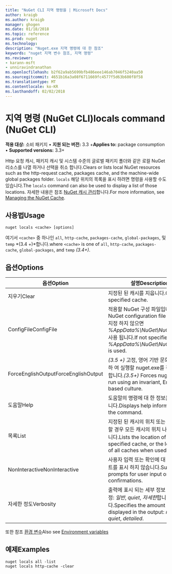 ```yaml
---
title: "NuGet CLI 지역 명령을 | Microsoft Docs"
author: kraigb
ms.author: kraigb
manager: ghogen
ms.date: 01/18/2018
ms.topic: reference
ms.prod: nuget
ms.technology: 
description: "Nuget.exe 지역 명령에 대 한 참조"
keywords: "nuget 지역 변수 참조, 지역 명령"
ms.reviewer:
- karann-msft
- unniravindranathan
ms.openlocfilehash: b2f62a9ab5699bfb486eee146ab7046f5240aa50
ms.sourcegitcommit: 4651b16a3a08f6711669fc4577f5d63b600f8f58
ms.translationtype: MT
ms.contentlocale: ko-KR
ms.lasthandoff: 02/02/2018
---
```

# <a name="locals-command-nuget-cli"></a><span data-ttu-id="3c526-104">지역 명령 (NuGet CLI)</span><span class="sxs-lookup"><span data-stu-id="3c526-104">locals command (NuGet CLI)</span></span>

<span data-ttu-id="3c526-105">**적용 대상:** 소비 패키지 &bullet; **지원 되는 버전:** 3.3 +</span><span class="sxs-lookup"><span data-stu-id="3c526-105">**Applies to:** package consumption &bullet; **Supported versions:** 3.3+</span></span>

<span data-ttu-id="3c526-106">Http 요청 캐시, 패키지 캐시 및 시스템 수준의 글로벌 패키지 폴더와 같은 로컬 NuGet 리소스를 나열 하거나 선택을 취소 합니다.</span><span class="sxs-lookup"><span data-stu-id="3c526-106">Clears or lists local NuGet resources such as the http-request cache, packages cache, and the machine-wide global packages folder.</span></span> <span data-ttu-id="3c526-107">`locals` 해당 위치의 목록을 표시 하려면 명령을 사용할 수도 있습니다.</span><span class="sxs-lookup"><span data-stu-id="3c526-107">The `locals` command can also be used to display a list of those locations.</span></span> <span data-ttu-id="3c526-108">자세한 내용은 참조 [NuGet 캐시 관리](../consume-packages/managing-the-nuget-cache.md)합니다.</span><span class="sxs-lookup"><span data-stu-id="3c526-108">For more information, see [Managing the NuGet Cache](../consume-packages/managing-the-nuget-cache.md).</span></span>

## <a name="usage"></a><span data-ttu-id="3c526-109">사용법</span><span class="sxs-lookup"><span data-stu-id="3c526-109">Usage</span></span>

```cli
nuget locals <cache> [options]
```

<span data-ttu-id="3c526-110">여기서 `<cache>` 중 하나인 `all`, `http-cache`, `packages-cache`, `global-packages`, 및 `temp` *(3.4 +)*합니다.</span><span class="sxs-lookup"><span data-stu-id="3c526-110">where `<cache>` is one of `all`, `http-cache`, `packages-cache`, `global-packages`, and `temp` *(3.4+)*.</span></span>

## <a name="options"></a><span data-ttu-id="3c526-111">옵션</span><span class="sxs-lookup"><span data-stu-id="3c526-111">Options</span></span>

| <span data-ttu-id="3c526-112">옵션</span><span class="sxs-lookup"><span data-stu-id="3c526-112">Option</span></span> | <span data-ttu-id="3c526-113">설명</span><span class="sxs-lookup"><span data-stu-id="3c526-113">Description</span></span> |
| --- | --- |
| <span data-ttu-id="3c526-114">지우기</span><span class="sxs-lookup"><span data-stu-id="3c526-114">Clear</span></span> | <span data-ttu-id="3c526-115">지정된 된 캐시를 지웁니다.</span><span class="sxs-lookup"><span data-stu-id="3c526-115">Clears the specified cache.</span></span> |
| <span data-ttu-id="3c526-116">ConfigFile</span><span class="sxs-lookup"><span data-stu-id="3c526-116">ConfigFile</span></span> | <span data-ttu-id="3c526-117">적용할 NuGet 구성 파일입니다.</span><span class="sxs-lookup"><span data-stu-id="3c526-117">The NuGet configuration file to apply.</span></span> <span data-ttu-id="3c526-118">지정 하지 않으면 *%AppData%\NuGet\NuGet.Config* 사용 됩니다.</span><span class="sxs-lookup"><span data-stu-id="3c526-118">If not specified, *%AppData%\NuGet\NuGet.Config* is used.</span></span> |
| <span data-ttu-id="3c526-119">ForceEnglishOutput</span><span class="sxs-lookup"><span data-stu-id="3c526-119">ForceEnglishOutput</span></span> | <span data-ttu-id="3c526-120">*(3.5 +)*  고정, 영어 기반 문화권을 사용 하 여 실행할 nuget.exe를 강제로 수행 합니다.</span><span class="sxs-lookup"><span data-stu-id="3c526-120">*(3.5+)* Forces nuget.exe to run using an invariant, English-based culture.</span></span> |
| <span data-ttu-id="3c526-121">도움말</span><span class="sxs-lookup"><span data-stu-id="3c526-121">Help</span></span> | <span data-ttu-id="3c526-122">도움말의 명령에 대 한 정보를 표시 합니다.</span><span class="sxs-lookup"><span data-stu-id="3c526-122">Displays help information for the command.</span></span> |
| <span data-ttu-id="3c526-123">목록</span><span class="sxs-lookup"><span data-stu-id="3c526-123">List</span></span> | <span data-ttu-id="3c526-124">지정된 된 캐시의 위치 또는 함께 사용할 경우 모든 캐시의 위치 나열 *모든*합니다.</span><span class="sxs-lookup"><span data-stu-id="3c526-124">Lists the location of the specified cache, or the locations of all caches when used with *all*.</span></span> |
| <span data-ttu-id="3c526-125">NonInteractive</span><span class="sxs-lookup"><span data-stu-id="3c526-125">NonInteractive</span></span> | <span data-ttu-id="3c526-126">사용자 입력 또는 확인에 대 한 프롬프트를 표시 하지 않습니다.</span><span class="sxs-lookup"><span data-stu-id="3c526-126">Suppresses prompts for user input or confirmations.</span></span> |
| <span data-ttu-id="3c526-127">자세한 정도</span><span class="sxs-lookup"><span data-stu-id="3c526-127">Verbosity</span></span> | <span data-ttu-id="3c526-128">출력에 표시 되는 세부 정보 수준을 지정: *일반*, *quiet*, *자세한*합니다.</span><span class="sxs-lookup"><span data-stu-id="3c526-128">Specifies the amount of detail displayed in the output: *normal*, *quiet*, *detailed*.</span></span> |

<span data-ttu-id="3c526-129">또한 참조 [환경 변수](cli-ref-environment-variables.md)</span><span class="sxs-lookup"><span data-stu-id="3c526-129">Also see [Environment variables](cli-ref-environment-variables.md)</span></span>

## <a name="examples"></a><span data-ttu-id="3c526-130">예제</span><span class="sxs-lookup"><span data-stu-id="3c526-130">Examples</span></span>

```cli
nuget locals all -list
nuget locals http-cache -clear
```
